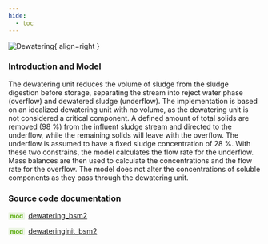 ```yaml
---
hide:
  - toc
---
```


![Dewatering](https://gitlab.rrze.fau.de/evt/klaeffizient/bsm2-python/-/raw/doc_new2/docs/assets/.icons/bsm2python/dewatering.svg){ align=right }
<!-- TODO: change link to main branch before merging -->

### Introduction and Model

The dewatering unit reduces the volume of sludge from the sludge digestion before storage, separating the stream into reject water phase (overflow) and dewatered sludge (underflow). The implementation is based on an idealized dewatering unit with no volume, as the dewatering unit is not considered a critical component. A defined amount of total solids are removed (98&nbsp;%) from the influent sludge stream and directed to the underflow, while the remaining solids will leave with the overflow. The underflow is assumed to have a fixed sludge concentration of 28&nbsp;%. With these two constrains, the model calculates the flow rate for the underflow. Mass balances are then used to calculate the concentrations and the flow rate for the overflow. The model does not alter the concentrations of soluble components as they pass through the dewatering unit.


### Source code documentation

<span style=
  "color: #5cad0f;
  font-weight: bold;
  font-size: .85em;
  background-color: #5cad0f1a;
  padding: 0 .3em;
  border-radius: .1rem;
  margin-right: 0.2rem;">
mod</span> [dewatering_bsm2](/reference/bsm2_python/bsm2/dewatering_bsm2)

<span style=
  "color: #5cad0f;
  font-weight: bold;
  font-size: .85em;
  background-color: #5cad0f1a;
  padding: 0 .3em;
  border-radius: .1rem;
  margin-right: 0.2rem;">
mod</span> [dewateringinit_bsm2](/reference/bsm2_python/bsm2/init/dewateringinit_bsm2)


[^1]: [Benchmarking of Control Strategies for Wastewater Treatment Plants](https://iwaponline.com/ebooks/book-pdf/650794/wio9781780401171.pdf), chap. 4.2.4.4 Dewatering unit